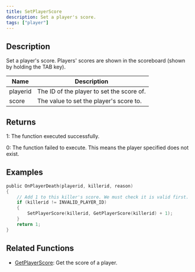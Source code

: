 ```yaml
---
title: SetPlayerScore
description: Set a player's score.
tags: ["player"]
---
```


## Description

Set a player's score. Players' scores are shown in the scoreboard (shown by holding the TAB key).

| Name     | Description                               |
| -------- | ----------------------------------------- |
| playerid | The ID of the player to set the score of. |
| score    | The value to set the player's score to.   |

## Returns

1: The function executed successfully.

0: The function failed to execute. This means the player specified does not exist.

## Examples

```c
public OnPlayerDeath(playerid, killerid, reason)
{
    // Add 1 to this killer's score. We must check it is valid first.
    if (killerid != INVALID_PLAYER_ID)
    {
        SetPlayerScore(killerid, GetPlayerScore(killerid) + 1);
    }
    return 1;
}
```

## Related Functions

- [GetPlayerScore](GetPlayerScore): Get the score of a player.
